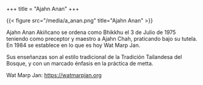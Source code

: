 +++
title = "Ajahn Anan"
+++

{{< figure src="/media/a_anan.png" title="Ajahn Anan" >}}

Ajahn Anan Akiñcano se ordena como Bhikkhu el 3 de Julio de 1975 teniendo como preceptor y maestro a Ajahn Chah, praticando bajo su tutela. En 1984 se establece en lo que es hoy Wat Marp Jan.  

Sus enseñanzas son al estilo tradicional de la Tradición Tailandesa del Bosque, y con un marcado énfasis en la práctica de metta.

Wat Marp Jan: https://watmarpjan.org
